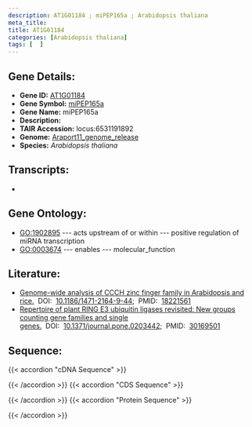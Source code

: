 ```yaml
---
description: AT1G01184 ; miPEP165a ; Arabidopsis thaliana
meta_title:
title: AT1G01184
categories: [Arabidopsis thaliana]
tags: [  ]
---
```


## Gene Details:
- **Gene ID:** [AT1G01184](https://www.arabidopsis.org/locus?name=AT1G01184)
- **Gene Symbol:** <u>miPEP165a</u>
- **Gene Name:** miPEP165a
- **Description:**   
- **TAIR Accession:** locus:6531191892
- **Genome:** [Araport11_genome_release](https://www.arabidopsis.org/download/list?dir=Genes%2FAraport11_genome_release)
- **Species:** *Arabidopsis thaliana*

## Transcripts:
   -  [](https://www.arabidopsis.org/gene?name=)
## Gene Ontology:
   - [GO:1902895](https://amigo.geneontology.org/amigo/term/GO:1902895)&nbsp;---&nbsp;acts upstream of or within&nbsp;---&nbsp;positive regulation of miRNA transcription
   - [GO:0003674](https://amigo.geneontology.org/amigo/term/GO:0003674)&nbsp;---&nbsp;enables&nbsp;---&nbsp;molecular_function
## Literature:
   - [Genome-wide analysis of CCCH zinc finger family in Arabidopsis and rice.](https://www.doi.org/10.1186/1471-2164-9-44)&nbsp;&nbsp;DOI:&nbsp;&nbsp;[10.1186/1471-2164-9-44](https://www.doi.org/10.1186/1471-2164-9-44);&nbsp;&nbsp;PMID:&nbsp;&nbsp;[18221561](https://pubmed.ncbi.nlm.nih.gov/18221561/)
   - [Repertoire of plant RING E3 ubiquitin ligases revisited: New groups counting gene  families and single genes.](https://www.doi.org/10.1371/journal.pone.0203442)&nbsp;&nbsp;DOI:&nbsp;&nbsp;[10.1371/journal.pone.0203442](https://www.doi.org/10.1371/journal.pone.0203442);&nbsp;&nbsp;PMID:&nbsp;&nbsp;[30169501](https://pubmed.ncbi.nlm.nih.gov/30169501/)
## Sequence:
{{< accordion "cDNA Sequence" >}}

{{< /accordion >}}
{{< accordion "CDS Sequence" >}}

{{< /accordion >}}
{{< accordion "Protein Sequence" >}}

{{< /accordion >}}

